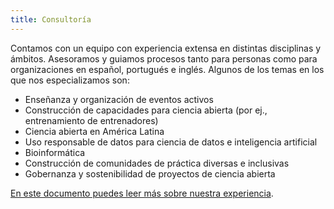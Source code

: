 ```yaml
---
title: Consultoría
---
```


Contamos con un equipo con experiencia extensa en distintas disciplinas y ámbitos. Asesoramos y guiamos procesos tanto para personas como para organizaciones en español, portugués e inglés. Algunos de los temas en los que nos especializamos son:

* Enseñanza y organización de eventos activos
* Construcción de capacidades para ciencia abierta (por ej., entrenamiento de entrenadores)
* Ciencia abierta en América Latina
* Uso responsable de datos para ciencia de datos e inteligencia artificial
* Bioinformática
* Construcción de comunidades de práctica diversas e inclusivas
* Gobernanza y sostenibilidad de proyectos de ciencia abierta

[En este documento puedes leer más sobre nuestra experiencia](https://zenodo.org/record/7093618).
